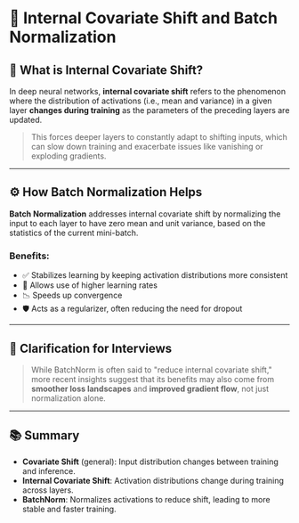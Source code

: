 # 🧠 Internal Covariate Shift and Batch Normalization

## 🔄 What is Internal Covariate Shift?

In deep neural networks, **internal covariate shift** refers to the phenomenon where the distribution of activations (i.e., mean and variance) in a given layer **changes during training** as the parameters of the preceding layers are updated.

> This forces deeper layers to constantly adapt to shifting inputs, which can slow down training and exacerbate issues like vanishing or exploding gradients.

---

## ⚙️ How Batch Normalization Helps

**Batch Normalization** addresses internal covariate shift by normalizing the input to each layer to have zero mean and unit variance, based on the statistics of the current mini-batch.

### Benefits:
- ✅ Stabilizes learning by keeping activation distributions more consistent
- 🚀 Allows use of higher learning rates
- 📉 Speeds up convergence
- 🛡️ Acts as a regularizer, often reducing the need for dropout

---

## 📌 Clarification for Interviews

> While BatchNorm is often said to "reduce internal covariate shift," more recent insights suggest that its benefits may also come from **smoother loss landscapes** and **improved gradient flow**, not just normalization alone.

---

## 📚 Summary

- **Covariate Shift** (general): Input distribution changes between training and inference.
- **Internal Covariate Shift**: Activation distributions change during training across layers.
- **BatchNorm**: Normalizes activations to reduce shift, leading to more stable and faster training.

